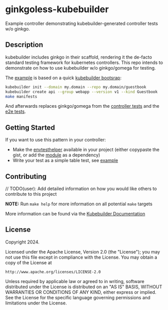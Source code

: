 # ginkgoless-kubebuilder

Example controller demonstrating kubebuilder-generated controller tests w/o ginkgo.

## Description

kubebuilder includes ginkgo in their scaffold, rendering it the de-facto standard testing framework for kubernetes controllers.
This repo intends to demonstrate on how to use kubebuilder w/o ginkgo/gomega for testing.

The [example](./example) is based on a quick [kubebuilder bootsrap](https://book.kubebuilder.io/quick-start.html#create-a-project):

```bash
kubebuilder init --domain my.domain --repo my.domain/guestbook
kubebuilder create api --group webapp --version v1 --kind Guestbook
make manifests
```

And afterwards replaces ginkgo/gomega from the [controller tests](./example/internal/controller/guestbook_controller_test.go) and the [e2e tests](./example/test/e2e/e2e_test.go).

## Getting Started

If you want to use this pattern in your controller:

- Make the [envtesthelper](./envtesthelper/envtesthelper.go) available in your project (either copypaste the gist, or add the [module](./envtesthelper/go.mod) as a dependency)
- Write your test as a simple table test, see [example](./example/internal/controller/guestbook_controller_test.go)

## Contributing
// TODO(user): Add detailed information on how you would like others to contribute to this project

**NOTE:** Run `make help` for more information on all potential `make` targets

More information can be found via the [Kubebuilder Documentation](https://book.kubebuilder.io/introduction.html)

## License

Copyright 2024.

Licensed under the Apache License, Version 2.0 (the "License");
you may not use this file except in compliance with the License.
You may obtain a copy of the License at

    http://www.apache.org/licenses/LICENSE-2.0

Unless required by applicable law or agreed to in writing, software
distributed under the License is distributed on an "AS IS" BASIS,
WITHOUT WARRANTIES OR CONDITIONS OF ANY KIND, either express or implied.
See the License for the specific language governing permissions and
limitations under the License.

